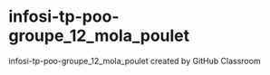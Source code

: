 # infosi-tp-poo-groupe_12_mola_poulet
infosi-tp-poo-groupe_12_mola_poulet created by GitHub Classroom
